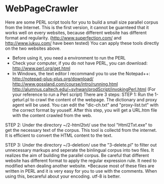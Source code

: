 WebPageCrawler
==============

Here are some PERL script tools for you to build a small size parallel corpus from the Internet. This is the first version, it cannot be guarnteed that it works well on every websites, because different website has different format and regularity. (http://www.superfection.com/ and http://www.jukuu.com/ have been tested) You can apply these tools directly on the two websites above.
* Before using it, you need a environment to run the PERL
* Check your computer, if you do not have PERL, you can download: http://www.perl.org/get.html 
* In Windows, the text editor I recommand you to use the Notepad++: http://notepad-plus-plus.org/download/
http://www.gossland.com/course/intro/running.html
http://alumnus.caltech.edu/~svhwan/prodScript/invokingPerl.html (For your reference to run a Perl script)
There are 3 steps:
STEP 1: Run the 1-geturl.pl to crawl the content of the webpage.
    The dictionary and proxy agent will be used. You can edit the "dic-ch.txt" and "proxy-list.txt" with the correct format by youself.     After this step, you will get a URL.htm file with the content crawled from the web. 

STEP 2: Under the directory ~/2-html2txt/ use the tool "Html2Txt.exe" to get the necessary text of the corpus.
    This tool is collectd from the internet. It is efficient to convert the HTML content to the text.

STEP 3: Under the directory ~/3-deletion/ use the "3-delete.pl" to filter out unnecessary markups and seperate the binlingual corpus into two files. 
    It realizes the aim of building the parallel corpus.     Be careful that different website has different format to apply the regular expression rule. It need to modified when dealing another website.
*Because most of these files are written in PERL and it is very easy for you to use with the comments. When using this, becareful about your encoding. utf-8 is better.
